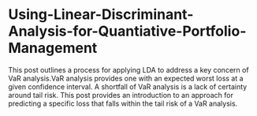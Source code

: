 # Using-Linear-Discriminant-Analysis-for-Quantiative-Portfolio-Management

This post outlines a process for applying LDA to address a key concern of VaR analysis.VaR analysis provides one with an expected worst loss at a given confidence interval. A shortfall of VaR analysis is a lack of certainty around tail risk. This post provides an introduction to an approach for predicting a specific loss that falls within the tail risk of a VaR analysis.
